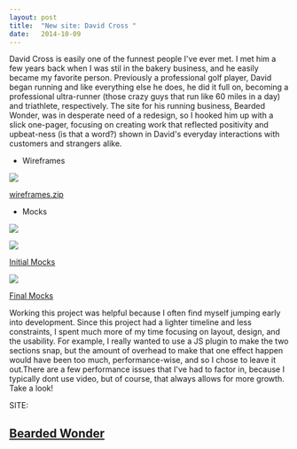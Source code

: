 ```yaml
---
layout: post
title:  "New site: David Cross "
date:   2014-10-09 
---
```


David Cross is easily one of the funnest people I've ever met. I met him a few years back when I was stil in the bakery business, and he easily became my favorite person. Previously a professional golf player, David began running and like everything else he does, he did it full on, becoming a professional ultra-runner (those crazy guys that run like 60 miles in a day) and triathlete, respectively. The site for his running business, Bearded Wonder, was in desperate need of a redesign, so I hooked him up with a slick one-pager, focusing on creating work that reflected positivity and upbeat-ness (is that a word?) shown in David's everyday interactions with customers and strangers alike. 

* Wireframes

<a href="{{ site.baseurl }}/assets/img/dcross-screens/dcross-wireframe.png"><img src="{{ site.baseurl }}/assets/img/dcross-screens/dcross-wireframe.png"></a>

<a href="{{ site.baseurl }}/assets/img/screens-2/wireframes/dcross-wireframes.zip">wireframes.zip</a>

* Mocks

<a href="{{ site.baseurl }}/assets/img/dcross-screens/dcross-mock-1.png"><img src="{{ site.baseurl }}/assets/img/dcross-screens/dcross-mock-1.png"></a>

<a href="{{ site.baseurl }}/assets/img/dcross-screens/dcross-mock.png"><img src="{{ site.baseurl }}/assets/img/dcross-screens/dcross-mock.png"></a>

<a href="{{ site.baseurl }}/assets/img/screens-2/mocks/dcross-mocks.zip">Initial Mocks</a>


<a href="{{ site.baseurl }}/assets/img/dcross-screens/dcross-mock-final.png"><img src="{{ site.baseurl }}/assets/img/dcross-screens/dcross-mock-final.png"></a>

<a href="{{ site.baseurl }}/assets/img/screens-2/mocks/dcross-mocks-final.zip">Final Mocks</a>



Working this project was helpful because I often find myself jumping early into development. Since this project had a lighter timeline and less constraints, I spent much more of my time focusing on layout, design, and the usability. For example, I really wanted to use a JS plugin to make the two sections snap, but the amount of overhead to make that one effect happen would have been too much, performance-wise, and so I chose to leave it out.There are a few performance issues that I've had to factor in, because I typically dont use video, but of course, that always allows for more growth. Take a look!

SITE: 

## [Bearded Wonder](http://www.beardedwonder.net/) 